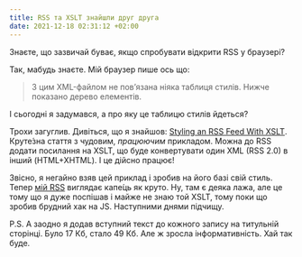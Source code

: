```yaml
---
title: RSS та XSLT знайшли друг друга
date: 2021-12-18 02:31:12 +02:00
---
```


Знаєте, що зазвичай буває, якщо спробувати відкрити RSS у браузері?

Так, мабудь знаєте. Мій браузер пише ось що:

> З цим XML-файлом не пов’язана ніяка таблиця стилів. Нижче показано дерево елементів.

І сьогодні я задумався, а про яку це таблицю стилів йдеться?

Трохи загуглив. Дивіться, що я знайшов: <span lang="en" markdown=1>[Styling an RSS Feed With XSLT][1]</span>. Круте́зна стаття з чудовим, _працюючим_ прикладом. Можна до RSS додати посилання на XSLT, що буде конвертувати один XML (RSS 2.0) в інший (HTML+XHTML). І це дійсно працює!

Звісно, я негайно взяв цей приклад і зробив на його базі свій стиль. Тепер [мій RSS][2] виглядає капе́ць як круто. Ну, там є деяка лажа, але це тому що я дуже поспішав і майже не знаю той XSLT, тому поки що зробив брудний хак на JS. Наступними днями підчищу.

P.S. А заодно я додав вступний текст до кожного запису на титульній сторінці. Було 17&nbsp;Кб, стало 49&nbsp;Кб. Але ж зросла інформативність. Хай так буде.

[1]: https://natclark.com/tutorials/xslt-style-rss-feed/
[2]: /rss.xml
